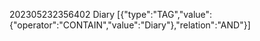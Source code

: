 
202305232356402 Diary [{"type":"TAG","value":{"operator":"CONTAIN","value":"Diary"},"relation":"AND"}]
